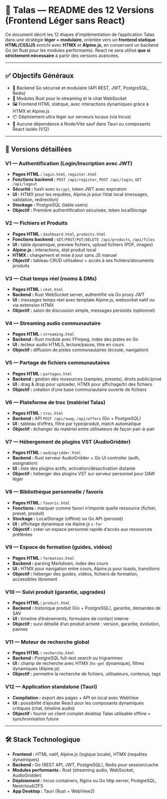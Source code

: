 # 📘 Talas — README des 12 Versions (Frontend Léger sans React)

Ce document décrit les 12 étapes d’implémentation de l’application Talas dans une stratégie **léger + modulaire**, orientée vers un **frontend statique HTML/CSS/JS** enrichi avec **HTMX** et **Alpine.js**, en conservant un backend Go (et Rust pour les modules performants). React ne sera utilisé **que si strictement nécessaire** à partir des versions avancées.

---

## ✅ Objectifs Généraux

* 🔧 Backend Go sécurisé et modulaire (API REST, JWT, PostgreSQL, Redis)
* 🧩 Modules Rust pour le streaming et le chat WebSocket
* 🖼️ Frontend HTML statique, avec interactions dynamiques grâce à HTMX et Alpine.js
* 📦 Déploiement ultra léger sur serveurs locaux (via Incus)
* 🚀 Aucune dépendance à Node/Vite sauf dans Tauri ou composants React isolés (V12)

---

## 🔁 Versions détaillées

### **V1 — Authentification (Login/Inscription avec JWT)**

* **Pages HTML :** `login.html`, `register.html`
* **Fonctions backend :** `POST /api/register`, `POST /api/login`, `GET /api/logout`
* **Sécurité :** hash avec `bcrypt`, token JWT avec expiration
* **UI :** HTMX pour les requêtes, Alpine.js pour l’état local (messages, validation, redirection)
* **Stockage :** PostgreSQL (table users)
* **Objectif :** Première authentification sécurisée, token localStorage

### **V2 — Fichiers et Produits**

* **Pages HTML :** `dashboard.html`, `produits.html`
* **Fonctions backend :** `GET/POST/PUT/DELETE /api/products`, `/api/files`
* **UI :** table dynamique, preview fichiers, upload fichiers (PDF, images)
* **Alpine.js :** interactions, état produit local
* **HTMX :** chargement et mise à jour sans JS manuel
* **Objectif :** tableau CRUD utilisateur + accès à ses fichiers/documents produits

### **V3 — Chat temps réel (rooms & DMs)**

* **Pages HTML :** `chat.html`
* **Backend :** Rust WebSocket server, authentifié via Go proxy JWT
* **UI :** messages temps réel avec template Alpine.js, websocket natif ou via extension HTMX
* **Objectif :** salon de discussion simple, messages persistés (optionnel)

### **V4 — Streaming audio communautaire**

* **Pages HTML :** `streaming.html`
* **Backend :** Rust module avec FFmpeg, index des pistes en Go
* **UI :** lecteur audio HTML5, lecture/pause, titre en cours
* **Objectif :** diffusion de pistes communautaires (écoute, navigation)

### **V5 — Partage de fichiers communautaires**

* **Pages HTML :** `partages.html`
* **Backend :** gestion des ressources (samples, presets), droits public/privé
* **UI :** drag & drop pour uploader, HTMX pour affichage/tri des fichiers
* **Objectif :** création d’une base communautaire ouverte de fichiers

### **V6 — Plateforme de troc (matériel Talas)**

* **Pages HTML :** `troc.html`
* **Backend :** API `POST /api/swap`, `/api/offers` (Go + PostgreSQL)
* **UI :** tableau d’offres, filtre par type/produit, match automatique
* **Objectif :** échanger du matériel entre utilisateurs de façon pair-à-pair

### **V7 — Hébergement de plugins VST (AudioGridder)**

* **Pages HTML :** `audiogridder.html`
* **Backend :** Rust serveur AudioGridder + Go UI controller (auth, assignation)
* **UI :** liste des plugins actifs, activation/désactivation distante
* **Objectif :** héberger des plugins VST sur serveur personnel pour DAW léger

### **V8 — Bibliothèque personnelle / favoris**

* **Pages HTML :** `favoris.html`
* **Fonctions :** marquer comme favori n’importe quelle ressource (fichier, preset, produit)
* **Stockage :** LocalStorage (offline) ou Go API (persisté)
* **UI :** affichage dynamique via Alpine.js `x-for`
* **Objectif :** créer un espace personnel rapide d’accès aux ressources préférées

### **V9 — Espace de formation (guides, vidéos)**

* **Pages HTML :** `formation.html`
* **Backend :** parsing Markdown, index des cours
* **UI :** HTMX pour navigation entre cours, Alpine.js pour toasts, transitions
* **Objectif :** héberger des guides, vidéos, fichiers de formation, accessibles librement

### **V10 — Suivi produit (garantie, upgrades)**

* **Pages HTML :** `produit.html`
* **Backend :** historique produit (Go + PostgreSQL), garantie, demandes de SAV
* **UI :** timeline d’événements, formulaire de contact interne
* **Objectif :** suivi détaillé d’un produit acheté : version, garantie, évolution, pannes

### **V11 — Moteur de recherche global**

* **Pages HTML :** `recherche.html`
* **Backend :** PostgreSQL full-text search ou trigrammes
* **UI :** champ de recherche avec HTMX (`hx-get` dynamique), filtres dynamiques (Alpine.js)
* **Objectif :** permettre la recherche de fichiers, utilisateurs, contenus, tags

### **V12 — Application standalone (Tauri)**

* **Compilation :** export des pages + API en local avec WebView
* **UI :** possibilité d’ajouter React pour les composants dynamiques critiques (chat, timeline audio)
* **Objectif :** fournir un client complet desktop Talas utilisable offline + synchronisation future

---

## 🛠️ Stack Technologique

* **Frontend :** HTML natif, Alpine.js (logique locale), HTMX (requêtes dynamiques)
* **Backend :** Go (REST API, JWT, PostgreSQL), Redis pour session/cache
* **Modules performants :** Rust (streaming audio, WebSocket, AudioGridder)
* **Déploiement :** Incus containers, Nginx ou Go http server, PostgreSQL, Nextcloud/ZFS
* **App Desktop :** Tauri (Rust + WebView2)

